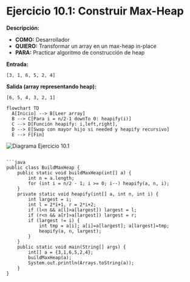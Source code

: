 # Ejercicio 10.1: Construir Max-Heap  
**Descripción:**  
- **COMO:** Desarrollador  
- **QUIERO:** Transformar un array en un max-heap in-place  
- **PARA:** Practicar algoritmo de construcción de heap  

**Entrada:**  
```
[3, 1, 6, 5, 2, 4]
```

**Salida (array representando heap):**  
```
[6, 5, 4, 3, 2, 1]
```

```mermaid
flowchart TD
  A[Inicio] --> B[Leer array]  
  B --> C[Para i = n/2-1 downTo 0: heapify(i)]  
  C --> D[Función heapify: i,left,right],  
  D --> E[Swap con mayor hijo si needed y heapify recursivo]  
  E --> F[Fin]
```

![Diagrama Ejercicio 10.1](diagram1.png)
```

```java
public class BuildMaxHeap {
    public static void buildMaxHeap(int[] a) {
        int n = a.length;
        for (int i = n/2 - 1; i >= 0; i--) heapify(a, n, i);
    }
    private static void heapify(int[] a, int n, int i) {
        int largest = i;
        int l = 2*i+1, r = 2*i+2;
        if (l<n && a[l]>a[largest]) largest = l;
        if (r<n && a[r]>a[largest]) largest = r;
        if (largest != i) {
            int tmp = a[i]; a[i]=a[largest]; a[largest]=tmp;
            heapify(a, n, largest);
        }
    }
    public static void main(String[] args) {
        int[] a = {3,1,6,5,2,4};
        buildMaxHeap(a);
        System.out.println(Arrays.toString(a));
    }
}
```